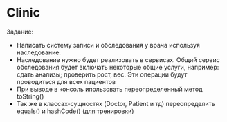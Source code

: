 # Clinic
Задание:
 * Написать систему записи и обследования у врача используя наследование.
 * Наследование нужно будет реализовать в сервисах. Общий сервис обследования будет включать некоторые общие услуги, например:
   сдать анализы; проверить рост, вес. Эти операции будут проводиться для всех пациентов
 * При выводе в консоль ипользовать переопределенный метод toString()
 * Так же в классах-сущностях (Doctor, Patient и тд) переопределить equals() и hashCode() (для тренировки)
